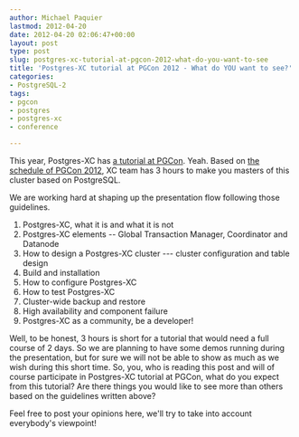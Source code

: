 ```yaml
---
author: Michael Paquier
lastmod: 2012-04-20
date: 2012-04-20 02:06:47+00:00
layout: post
type: post
slug: postgres-xc-tutorial-at-pgcon-2012-what-do-you-want-to-see
title: 'Postgres-XC tutorial at PGCon 2012 - What do YOU want to see?'
categories:
- PostgreSQL-2
tags:
- pgcon
- postgres
- postgres-xc
- conference

---
```


This year, Postgres-XC has [a tutorial at PGCon](https://www.pgcon.org/2012/schedule/events/424.en.html). Yeah.
Based on [the schedule of PGCon 2012](https://www.pgcon.org/2012/schedule/day_2012-05-16.en.html), XC team has 3 hours to make you masters of this cluster based on PostgreSQL.

We are working hard at shaping up the presentation flow following those guidelines.

  1. Postgres-XC, what it is and what it is not
  2. Postgres-XC elements -- Global Transaction Manager, Coordinator and Datanode
  3. How to design a Postgres-XC cluster --- cluster configuration and table design
  4. Build and installation
  5. How to configure Postgres-XC
  6. How to test Postgres-XC
  7. Cluster-wide backup and restore
  8. High availability and component failure
  9. Postgres-XC as a community, be a developer!

Well, to be honest, 3 hours is short for a tutorial that would need a full course of 2 days. So we are planning to have some demos running during the presentation, but for sure we will not be able to show as much as we wish during this short time.
So, you, who is reading this post and will of course participate in Postgres-XC tutorial at PGCon, what do you expect from this tutorial? Are there things you would like to see more than others based on the guidelines written above?

Feel free to post your opinions here, we'll try to take into account everybody's viewpoint!

